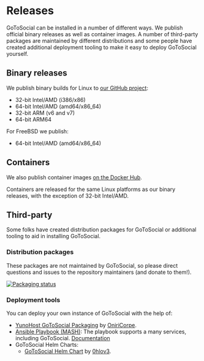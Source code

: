 # Releases

GoToSocial can be installed in a number of different ways. We publish official binary releases as well as container images. A number of third-party packages are maintained by different distributions and some people have created additional deployment tooling to make it easy to deploy GoToSocial yourself.

## Binary releases
We publish binary builds for Linux to [our GitHub project](https://github.com/superseriousbusiness/gotosocial/releases):

* 32-bit Intel/AMD (i386/x86)
* 64-bit Intel/AMD (amd64/x86_64)
* 32-bit ARM (v6 and v7)
* 64-bit ARM64

For FreeBSD we publish:

* 64-bit Intel/AMD (amd64/x86_64)

## Containers

We also publish container images [on the Docker Hub](https://hub.docker.com/r/superseriousbusiness/gotosocial).

Containers are released for the same Linux platforms as our binary releases, with the exception of 32-bit Intel/AMD.

## Third-party

Some folks have created distribution packages for GoToSocial or additional tooling to aid in installing GoToSocial.

### Distribution packages

These packages are not maintained by GoToSocial, so please direct questions and issues to the repository maintainers (and donate to them!).

[![Packaging status](https://repology.org/badge/vertical-allrepos/gotosocial.svg)](https://repology.org/project/gotosocial/versions)

### Deployment tools

You can deploy your own instance of GoToSocial with the help of:

- [YunoHost GoToSocial Packaging](https://github.com/YunoHost-Apps/gotosocial_ynh) by [OniriCorpe](https://github.com/OniriCorpe).
- [Ansible Playbook (MASH)](https://github.com/mother-of-all-self-hosting/mash-playbook): The playbook supports a many services, including GoToSocial. [Documentation](https://github.com/mother-of-all-self-hosting/mash-playbook/blob/main/docs/services/gotosocial.md)
- GoToSocial Helm Charts:
  - [GoToSocial Helm Chart](https://github.com/fSocietySocial/charts/tree/main/charts/gotosocial) by [0hlov3](https://github.com/0hlov3).
